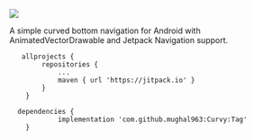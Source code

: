 [![](https://jitpack.io/v/mughal963/Curvy.svg)](https://jitpack.io/#mughal963/Curvy)

A simple curved bottom navigation for Android with AnimatedVectorDrawable and Jetpack Navigation support.


<pre class="kode language-css code-toolbar"><code class=" kode language-css">	<span class="token selector">allprojects</span> <span class="token punctuation">{</span>
		<span class="token selector">repositories</span> <span class="token punctuation">{</span>
			<span class="token selector">...
			maven</span> <span class="token punctuation">{</span> url <span class="token string">'https://jitpack.io'</span> <span class="token punctuation">}</span>
		<span class="token punctuation">}</span>
	<span class="token punctuation">}</span></code></pre>


<pre class="kode code-toolbar  language-css"><code id="depCodeGradle" class=" kode  language-css">	<span class="token selector">dependencies</span> <span class="token punctuation">{</span>
	        implementation <span class="token string">'com.github.mughal963:Curvy:Tag'</span>
	<span class="token punctuation">}</span>
</code></pre>
